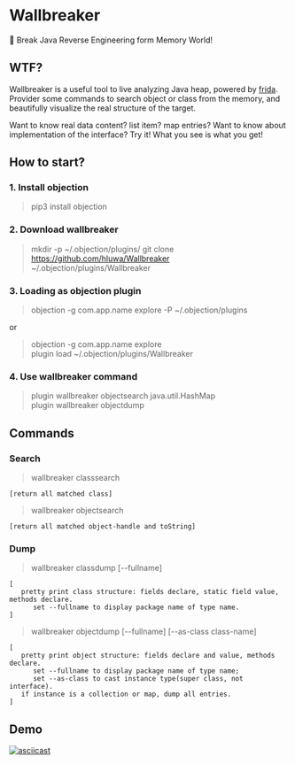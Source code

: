 # Wallbreaker

🔨 Break Java Reverse Engineering form Memory World!

## WTF?

Wallbreaker is a useful tool to live analyzing Java heap, powered by [frida](https://github.com/frida/frida).
Provider some commands to search object or class from the memory, and beautifully visualize the real structure of the target.

Want to know real data content? list item? map entries?
Want to know about implementation of the interface?
Try it! What you see is what you get!

## How to start?

### 1. Install objection

> pip3 install objection

### 2. Download wallbreaker

> mkdir -p ~/.objection/plugins/
> git clone https://github.com/hluwa/Wallbreaker ~/.objection/plugins/Wallbreaker

### 3. Loading as objection plugin

> objection -g com.app.name explore -P ~/.objection/plugins

or

> objection -g com.app.name explore \
> plugin load  ~/.objection/plugins/Wallbreaker

### 4. Use wallbreaker command

> plugin wallbreaker objectsearch java.util.HashMap \
> plugin wallbreaker objectdump <object-handle>

## Commands

### Search


> wallbreaker classsearch <type-pattern> 
```
[return all matched class]
```

> wallbreaker objectsearch <instance-class-name> 
```
[return all matched object-handle and toString]
```

### Dump

> wallbreaker classdump <class-name> [--fullname]
```
[
   pretty print class structure: fields declare, static field value, methods declare.
      set --fullname to display package name of type name.
]
```


> wallbreaker objectdump <object-handle> [--fullname] [--as-class class-name]
```
[
   pretty print object structure: fields declare and value, methods declare.
      set --fullname to display package name of type name;
      set --as-class to cast instance type(super class, not interface).
   if instance is a collection or map, dump all entries.
]
```

## Demo

[![asciicast](https://asciinema.org/a/XZf8yLWJylCKJfcaYzcKlNbIy.svg)](https://asciinema.org/a/XZf8yLWJylCKJfcaYzcKlNbIy)
